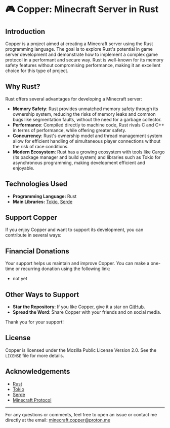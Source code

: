 # 🎮 Copper: Minecraft Server in Rust

## Introduction

Copper is a project aimed at creating a Minecraft server using the Rust programming language. The goal is to explore Rust's potential in game server development and demonstrate how to implement a complex game protocol in a performant and secure way. Rust is well-known for its memory safety features without compromising performance, making it an excellent choice for this type of project.

## Why Rust?

Rust offers several advantages for developing a Minecraft server:

- **Memory Safety**: Rust provides unmatched memory safety through its ownership system, reducing the risks of memory leaks and common bugs like segmentation faults, without the need for a garbage collector.
- **Performance**: Compiled directly to machine code, Rust rivals C and C++ in terms of performance, while offering greater safety.
- **Concurrency**: Rust's ownership model and thread management system allow for efficient handling of simultaneous player connections without the risk of race conditions.
- **Modern Ecosystem**: Rust has a growing ecosystem with tools like Cargo (its package manager and build system) and libraries such as Tokio for asynchronous programming, making development efficient and enjoyable.

## Technologies Used

- **Programming Language:** Rust
- **Main Libraries:** [Tokio](https://tokio.rs/), [Serde](https://serde.rs/)

## Support Copper

If you enjoy Copper and want to support its development, you can contribute in several ways:

## Financial Donations

Your support helps us maintain and improve Copper. You can make a one-time or recurring donation using the following link:

- not yet

## Other Ways to Support

- **Star the Repository**: If you like Copper, give it a star on [GitHub](https://github.com/Copper-minecraft-server/Copper).
- **Spread the Word**: Share Copper with your friends and on social media.

Thank you for your support!

## License

Copper is licensed under the Mozilla Public License Version 2.0. See the `LICENSE` file for more details.

## Acknowledgements

- [Rust](https://www.rust-lang.org/)
- [Tokio](https://tokio.rs/)
- [Serde](https://serde.rs/)
- [Minecraft Protocol](https://wiki.vg/Protocol)

---

For any questions or comments, feel free to open an issue or contact me directly at the email: [minecraft.copper@proton.me](mailto:minecraft.copper@proton.me)
